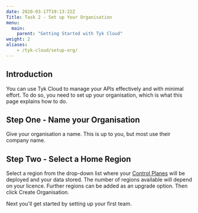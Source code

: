 ```yaml
---
date: 2020-03-17T19:13:22Z
Title: Task 2 - Set up Your Organisation
menu:
  main:
    parent: "Getting Started with Tyk Cloud"
weight: 2
aliases:
    - /tyk-cloud/setup-org/
---
```



## Introduction

You can use Tyk Cloud to manage your APIs effectively and with minimal effort. To do so, you need to set up your organisation, which is what this page explains how to do.

## Step One - Name your Organisation

Give your organisation a name. This is up to you, but most use their company name.

## Step Two - Select a Home Region

Select a region from the drop-down list where your [Control Planes](/docs/tyk-cloud/glossary/glossary/#control-plane) will be deployed and your data stored. The number of regions available will depend on your licence. Further regions can be added as an upgrade option. Then click Create Organisation.

Next you'll get started by setting up your first team.